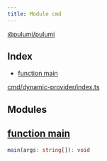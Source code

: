 ```yaml
---
title: Module cmd
---
```


<a href="..">@pulumi/pulumi</a>

<h2 class="pdoc-module-header">Index</h2>

* <a href="#main">function main</a>

<a href="/cmd/dynamic-provider/index.ts">cmd/dynamic-provider/index.ts</a> 

<h2 class="pdoc-module-header">Modules</h2>


<h2 class="pdoc-module-header" id="main">
<a class="pdoc-member-name" href="https://github.com/pulumi/pulumi/blob/master/sdk/nodejs/cmd/dynamic-provider/index.ts#L240">function main</a>
</h2>

```typescript
main(args: string[]): void
```

